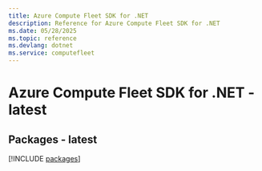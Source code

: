```yaml
---
title: Azure Compute Fleet SDK for .NET
description: Reference for Azure Compute Fleet SDK for .NET
ms.date: 05/28/2025
ms.topic: reference
ms.devlang: dotnet
ms.service: computefleet
---
```

# Azure Compute Fleet SDK for .NET - latest
## Packages - latest
[!INCLUDE [packages](compute-fleet-index.md)]